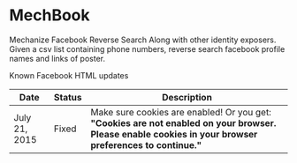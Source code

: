 # MechBook

Mechanize Facebook Reverse Search Along with other identity exposers. Given a csv list containing phone numbers, reverse search facebook profile names and links of poster. 

Known Facebook HTML updates

Date        | Status         | Description
------------- | -------------|--------------
July 21, 2015  | Fixed | Make sure cookies are enabled! Or you get: <b>"Cookies are not enabled on your browser. Please enable cookies in your browser preferences to continue."<b>

